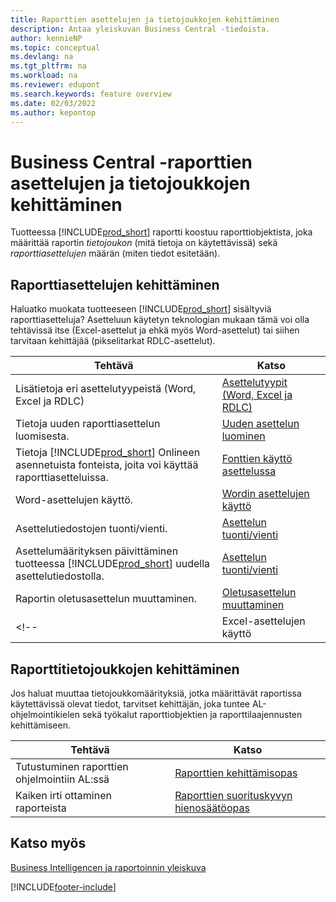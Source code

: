 ```yaml
---
title: Raporttien asettelujen ja tietojoukkojen kehittäminen
description: Antaa yleiskuvan Business Central -tiedoista.
author: kennieNP
ms.topic: conceptual
ms.devlang: na
ms.tgt_pltfrm: na
ms.workload: na
ms.reviewer: edupont
ms.search.keywords: feature overview
ms.date: 02/03/2022
ms.author: kepontop
---
```


# <a name="developing-business-central-report-layouts-and-datasets"></a>Business Central -raporttien asettelujen ja tietojoukkojen kehittäminen

Tuotteessa [!INCLUDE[prod_short](includes/prod_short.md)] raportti koostuu raporttiobjektista, joka määrittää raportin _tietojoukon_ (mitä tietoja on käytettävissä) sekä _raporttiasettelujen_ määrän (miten tiedot esitetään).  

## <a name="developing-report-layouts"></a>Raporttiasettelujen kehittäminen

Haluatko muokata tuotteeseen [!INCLUDE[prod_short](includes/prod_short.md)] sisältyviä raporttiasetteluja? Asetteluun käytetyn teknologian mukaan tämä voi olla tehtävissä itse (Excel-asettelut ja ehkä myös Word-asettelut) tai siihen tarvitaan kehittäjää (pikselitarkat RDLC-asettelut).

| Tehtävä | Katso |
|--|--|
| Lisätietoja eri asettelutyypeistä (Word, Excel ja RDLC) | [Asettelutyypit (Word, Excel ja RDLC)](ui-manage-report-layouts.md) |
| Tietoja uuden raporttiasettelun luomisesta. | [Uuden asettelun luominen](ui-how-create-custom-report-layout.md) |
| Tietoja [!INCLUDE[prod_short](includes/prod_short.md)] Onlineen asennetuista fonteista, joita voi käyttää raporttiasetteluissa. | [Fonttien käyttö asettelussa](ui-fonts.md) |
| Word-asettelujen käyttö. | [Wordin asettelujen käyttö](ui-how-add-fields-word-report-layout.md) |
| Asettelutiedostojen tuonti/vienti. | [Asettelun tuonti/vienti](ui-how-import-and-export-report-layout.md) |
| Asettelumäärityksen päivittäminen tuotteessa [!INCLUDE[prod_short](includes/prod_short.md)] uudella asettelutiedostolla. | [Asettelun tuonti/vienti](ui-how-import-and-export-report-layout.md) |
| Raportin oletusasettelun muuttaminen. | [Oletusasettelun muuttaminen](ui-how-change-layout-currently-used-report.md) |
<!-- | Excel-asettelujen käyttö | [Excel-asettelujen käyttö](ui-how-add-fields-word-report-layout.md) | -->

## <a name="developing-report-datasets"></a>Raporttitietojoukkojen kehittäminen

 Jos haluat muuttaa tietojoukkomäärityksiä, jotka määrittävät raportissa käytettävissä olevat tiedot, tarvitset kehittäjän, joka tuntee AL-ohjelmointikielen sekä työkalut raporttiobjektien ja raporttilaajennusten kehittämiseen.

| Tehtävä | Katso |
|--|--|
| Tutustuminen raporttien ohjelmointiin AL:ssä | [Raporttien kehittämisopas](/dynamics365/business-central/dev-itpro/developer/devenv-reports) |
| Kaiken irti ottaminen raporteista | [Raporttien suorituskyvyn hienosäätöopas](/dynamics365/business-central/dev-itpro/performance/performance-developer#writing-efficient-reports) |

## <a name="see-also"></a>Katso myös

[Business Intelligencen ja raportoinnin yleiskuva](reports-use-reports.md)


[!INCLUDE[footer-include](includes/footer-banner.md)]
